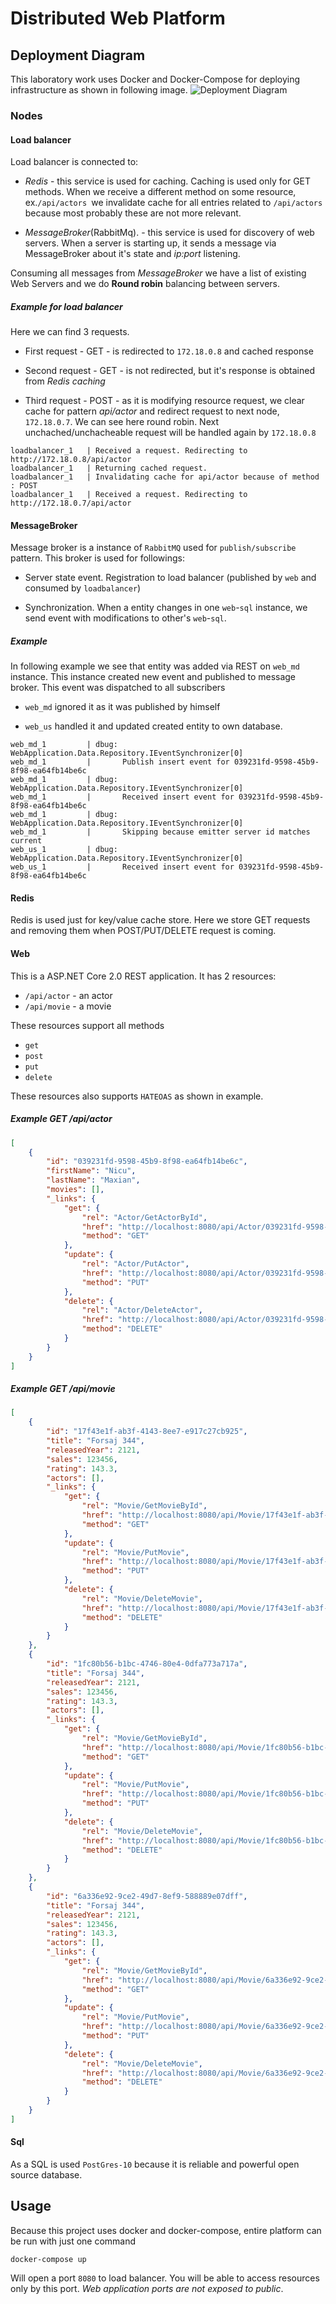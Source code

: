 # Distributed Web Platform

## Deployment Diagram

This laboratory work uses Docker and Docker-Compose for deploying infrastructure as shown in following image.
![Deployment Diagram](/images/deployment_diagram.png)

### Nodes

#### Load balancer

Load balancer is connected to:

- *Redis* - this service is used for caching. Caching is used only for GET methods. When we receive a different method on some resource, ex.`/api/actors `we invalidate cache for all entries related to `/api/actors` because most probably these are not more relevant.

- *MessageBroker*(RabbitMq). - this service is used for discovery of web servers. When a server is starting up, it sends a message via MessageBroker about it's state and *ip:port* listening.

Consuming all messages from *MessageBroker* we have a list of existing Web Servers and we do **Round robin** balancing between servers.

##### Example for load balancer
Here we can find 3 requests.

- First request - GET - is redirected to `172.18.0.8` and cached response

- Second request - GET - is not redirected, but it's response is obtained from *Redis caching*

- Third request - POST - as it is modifying resource request, we clear cache for pattern *api/actor* and redirect request to next node, `172.18.0.7`. We can see here round robin. Next unchached/unchacheable request will be handled again by `172.18.0.8`

```text
loadbalancer_1   | Received a request. Redirecting to http://172.18.0.8/api/actor
loadbalancer_1   | Returning cached request.
loadbalancer_1   | Invalidating cache for api/actor because of method : POST
loadbalancer_1   | Received a request. Redirecting to http://172.18.0.7/api/actor
```

#### MessageBroker

Message broker is a instance of `RabbitMQ` used for `publish/subscribe` pattern. This broker is used for followings:

- Server state event. Registration to load balancer (published by `web` and consumed by `loadbalancer`)

- Synchronization. When a entity changes in one `web`-`sql` instance, we send event with modifications to other's `web`-`sql`. 

##### Example

In following example we see that entity was added via REST on `web_md` instance. This instance created new event and published to message broker. This event was dispatched to all subscribers

- `web_md` ignored it as it was published by himself

- `web_us` handled it and updated created entity to own database.

```text
web_md_1         | dbug: WebApplication.Data.Repository.IEventSynchronizer[0]
web_md_1         |       Publish insert event for 039231fd-9598-45b9-8f98-ea64fb14be6c
web_md_1         | dbug: WebApplication.Data.Repository.IEventSynchronizer[0]
web_md_1         |       Received insert event for 039231fd-9598-45b9-8f98-ea64fb14be6c
web_md_1         | dbug: WebApplication.Data.Repository.IEventSynchronizer[0]
web_md_1         |       Skipping because emitter server id matches current
web_us_1         | dbug: WebApplication.Data.Repository.IEventSynchronizer[0]
web_us_1         |       Received insert event for 039231fd-9598-45b9-8f98-ea64fb14be6c
```

#### Redis

Redis is used just for key/value cache store. Here we store GET requests and removing them when POST/PUT/DELETE request is coming.

#### Web

This is a ASP.NET Core 2.0 REST application. It has 2 resources:

- `/api/actor` - an actor
- `/api/movie` - a movie

These resources support all methods

- `get`
- `post`
- `put`
- `delete`

These resources also supports `HATEOAS` as shown in example.

##### Example GET /api/actor

```json
[
    {
        "id": "039231fd-9598-45b9-8f98-ea64fb14be6c",
        "firstName": "Nicu",
        "lastName": "Maxian",
        "movies": [],
        "_links": {
            "get": {
                "rel": "Actor/GetActorById",
                "href": "http://localhost:8080/api/Actor/039231fd-9598-45b9-8f98-ea64fb14be6c",
                "method": "GET"
            },
            "update": {
                "rel": "Actor/PutActor",
                "href": "http://localhost:8080/api/Actor/039231fd-9598-45b9-8f98-ea64fb14be6c",
                "method": "PUT"
            },
            "delete": {
                "rel": "Actor/DeleteActor",
                "href": "http://localhost:8080/api/Actor/039231fd-9598-45b9-8f98-ea64fb14be6c",
                "method": "DELETE"
            }
        }
    }
]
```


##### Example GET /api/movie

```json
[
    {
        "id": "17f43e1f-ab3f-4143-8ee7-e917c27cb925",
        "title": "Forsaj 344",
        "releasedYear": 2121,
        "sales": 123456,
        "rating": 143.3,
        "actors": [],
        "_links": {
            "get": {
                "rel": "Movie/GetMovieById",
                "href": "http://localhost:8080/api/Movie/17f43e1f-ab3f-4143-8ee7-e917c27cb925",
                "method": "GET"
            },
            "update": {
                "rel": "Movie/PutMovie",
                "href": "http://localhost:8080/api/Movie/17f43e1f-ab3f-4143-8ee7-e917c27cb925",
                "method": "PUT"
            },
            "delete": {
                "rel": "Movie/DeleteMovie",
                "href": "http://localhost:8080/api/Movie/17f43e1f-ab3f-4143-8ee7-e917c27cb925",
                "method": "DELETE"
            }
        }
    },
    {
        "id": "1fc80b56-b1bc-4746-80e4-0dfa773a717a",
        "title": "Forsaj 344",
        "releasedYear": 2121,
        "sales": 123456,
        "rating": 143.3,
        "actors": [],
        "_links": {
            "get": {
                "rel": "Movie/GetMovieById",
                "href": "http://localhost:8080/api/Movie/1fc80b56-b1bc-4746-80e4-0dfa773a717a",
                "method": "GET"
            },
            "update": {
                "rel": "Movie/PutMovie",
                "href": "http://localhost:8080/api/Movie/1fc80b56-b1bc-4746-80e4-0dfa773a717a",
                "method": "PUT"
            },
            "delete": {
                "rel": "Movie/DeleteMovie",
                "href": "http://localhost:8080/api/Movie/1fc80b56-b1bc-4746-80e4-0dfa773a717a",
                "method": "DELETE"
            }
        }
    },
    {
        "id": "6a336e92-9ce2-49d7-8ef9-588889e07dff",
        "title": "Forsaj 344",
        "releasedYear": 2121,
        "sales": 123456,
        "rating": 143.3,
        "actors": [],
        "_links": {
            "get": {
                "rel": "Movie/GetMovieById",
                "href": "http://localhost:8080/api/Movie/6a336e92-9ce2-49d7-8ef9-588889e07dff",
                "method": "GET"
            },
            "update": {
                "rel": "Movie/PutMovie",
                "href": "http://localhost:8080/api/Movie/6a336e92-9ce2-49d7-8ef9-588889e07dff",
                "method": "PUT"
            },
            "delete": {
                "rel": "Movie/DeleteMovie",
                "href": "http://localhost:8080/api/Movie/6a336e92-9ce2-49d7-8ef9-588889e07dff",
                "method": "DELETE"
            }
        }
    }
]
```

#### Sql

As a SQL is used `PostGres-10` because it is reliable and powerful open source database.

## Usage

Because this project uses docker and docker-compose, entire platform can be run with just one command

```text
docker-compose up
```

Will open a port `8080` to load balancer. You will be able to access resources only by this port. *Web application ports are not exposed to public*.